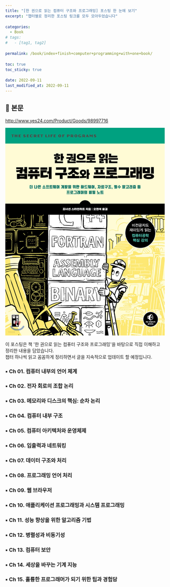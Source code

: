 ```yaml
---
title: "[한 권으로 읽는 컴퓨터 구조와 프로그래밍] 포스팅 한 눈에 보기"
excerpt: "챕터별로 정리한 포스팅 링크를 모두 모아두었습니다"

categories:
  - Book
# tags:
#   - [tag1, tag2]

permalink: /book/index+finish+computer+programming+with+one+book/

toc: true
toc_sticky: true

date: 2022-09-11
last_modified_at: 2022-09-11
---
```


## 🦥 본문

http://www.yes24.com/Product/Goods/98997716 <br>

![book image](/assets/images/posts_img/book-image.jpeg)


이 포스팅은 책 '한 권으로 읽는 컴퓨터 구조와 프로그래밍'을 바탕으로 직접 이해하고 정리한 내용을 담았습니다. <br>
챕터 하나씩 읽고 꼼꼼하게 정리하면서 글을 지속적으로 업데이트 할 예정입니다.

### ▪ Ch 01. 컴퓨터 내부의 언어 체계 

### ▪ Ch 02. 전자 회로의 조합 논리

### ▪ Ch 03. 메모리와 디스크의 핵심: 순차 논리

### ▪ Ch 04. 컴퓨터 내부 구조

### ▪ Ch 05. 컴퓨터 아키텍처와 운영체제

### ▪ Ch 06. 입출력과 네트워킹

### ▪ Ch 07. 데이터 구조와 처리

### ▪ Ch 08. 프로그래밍 언어 처리

### ▪ Ch 09. 웹 브라우저

### ▪ Ch 10. 애플리케이션 프로그래밍과 시스템 프로그래밍

### ▪ Ch 11. 성능 향상을 위한 알고리즘 기법

### ▪ Ch 12. 병렬성과 비동기성

### ▪ Ch 13. 컴퓨터 보안

### ▪ Ch 14. 세상을 바꾸는 기계 지능

### ▪ Ch 15. 훌륭한 프로그래머가 되기 위한 팁과 경험담

